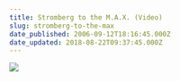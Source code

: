 ```yaml
---
title: Stromberg to the M.A.X. (Video)
slug: stromberg-to-the-max
date_published: 2006-09-12T18:16:45.000Z
date_updated: 2018-08-22T09:37:45.000Z
---
```


[![](//picdump.thafaker.de/performancing/stromme.jpg)](http://thafaker.de/?p=1326#more-1326)
